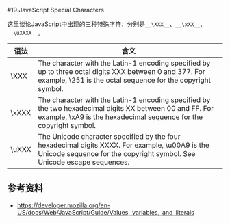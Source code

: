 #19.JavaScript Special Characters

这里谈论JavaScript中出现的三种特殊字符，分别是`__\XXX__`、`__\xXX__`、`__\uXXXX__`。

语法     |含义
---------|------------------
\XXX     |The character with the Latin-1 encoding specified by up to three octal digits XXX between 0 and 377. For example, \251 is the octal sequence for the copyright symbol.
\xXXX    |The character with the Latin-1 encoding specified by the two hexadecimal digits XX between 00 and FF. For example, \xA9 is the hexadecimal sequence for the copyright symbol.
\uXXX    |The Unicode character specified by the four hexadecimal digits XXXX. For example, \u00A9 is the Unicode sequence for the copyright symbol. See Unicode escape sequences.

## 参考资料
 * https://developer.mozilla.org/en-US/docs/Web/JavaScript/Guide/Values,_variables,_and_literals
